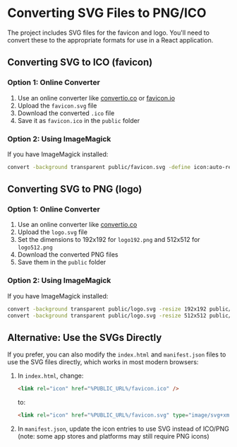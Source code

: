 # Converting SVG Files to PNG/ICO

The project includes SVG files for the favicon and logo. You'll need to convert these to the appropriate formats for use in a React application.

## Converting SVG to ICO (favicon)

### Option 1: Online Converter

1. Use an online converter like [convertio.co](https://convertio.co/svg-ico/) or [favicon.io](https://favicon.io/favicon-converter/)
2. Upload the `favicon.svg` file
3. Download the converted `.ico` file
4. Save it as `favicon.ico` in the `public` folder

### Option 2: Using ImageMagick

If you have ImageMagick installed:

```bash
convert -background transparent public/favicon.svg -define icon:auto-resize=16,32,48,64 public/favicon.ico
```

## Converting SVG to PNG (logo)

### Option 1: Online Converter

1. Use an online converter like [convertio.co](https://convertio.co/svg-png/)
2. Upload the `logo.svg` file
3. Set the dimensions to 192x192 for `logo192.png` and 512x512 for `logo512.png`
4. Download the converted PNG files
5. Save them in the `public` folder

### Option 2: Using ImageMagick

If you have ImageMagick installed:

```bash
convert -background transparent public/logo.svg -resize 192x192 public/logo192.png
convert -background transparent public/logo.svg -resize 512x512 public/logo512.png
```

## Alternative: Use the SVGs Directly

If you prefer, you can also modify the `index.html` and `manifest.json` files to use the SVG files directly, which works in most modern browsers:

1. In `index.html`, change:
   ```html
   <link rel="icon" href="%PUBLIC_URL%/favicon.ico" />
   ```
   to:
   ```html
   <link rel="icon" href="%PUBLIC_URL%/favicon.svg" type="image/svg+xml" />
   ```

2. In `manifest.json`, update the icon entries to use SVG instead of ICO/PNG (note: some app stores and platforms may still require PNG icons)
